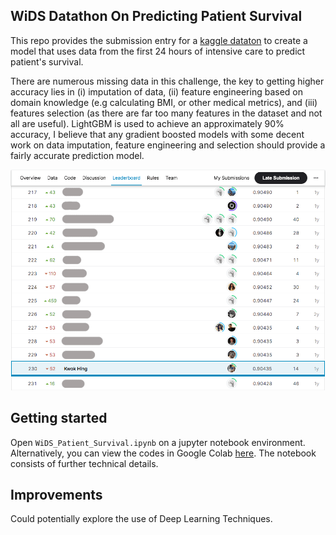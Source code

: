 ## WiDS Datathon On Predicting Patient Survival 

This repo provides the submission entry for a [kaggle dataton](https://www.kaggle.com/competitions/widsdatathon2020) to create a model that uses data from the first 24 hours of intensive care to predict patient's survival. 

There are numerous missing data in this challenge, the key to getting higher accuracy lies in (i) imputation of data, (ii) feature engineering based on domain knowledge (e.g calculating BMI, or other medical metrics), and (iii) features selection (as there are far too many features in the dataset and not all are useful). LightGBM is used to achieve an approximately 90% accuracy, I believe that any gradient boosted models with some decent work on data imputation, feature engineering and selection should provide a fairly accurate prediction model.

![jpg](data/results.png)

## Getting started
Open `WiDS_Patient_Survival.ipynb` on a jupyter notebook environment. Alternatively, you can view the codes in Google Colab [here](https://colab.research.google.com/drive/1SyQV6VI7hIbXPwTPOzhsOOoGgqRXwR2w?usp=sharing). The notebook consists of further technical details.

## Improvements
Could potentially explore the use of Deep Learning Techniques.
